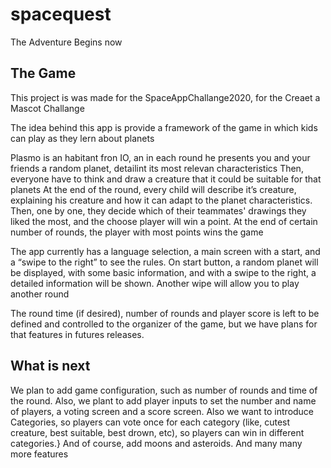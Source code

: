 # spacequest

The Adventure Begins now

## The Game

This project is was made for the SpaceAppChallange2020, for the Creaet a Mascot Challange

The idea behind this app is provide a framework of the game in which kids can play as they lern about planets

Plasmo is an habitant fron IO, an in each round he presents you and your friends a random planet, detailint its most relevan characteristics 
Then, everyone have to think and draw a creature that it could be suitable for that planets
At the end of the round, every child will describe it’s creature, explaining his creature and how it can adapt to the planet characteristics.
Then, one by one, they decide which of their teammates' drawings they liked the most, and the choose player will win a point.
At the end of certain number of rounds, the player with most points wins the game

The app currently has a language selection, a main screen with a start, and a “swipe to the right” to see the rules.
On start button, a random planet will be displayed, with some basic information, and with a swipe to the right, a detailed information will be shown. Another wipe will allow you to play another round

The round time (if desired), number of rounds and player score is left to be defined and controlled to the organizer of the game, but we have plans for that features in futures releases.

## What is next

We plan to add game configuration, such as number of rounds and time of the round.
Also, we plant to add player inputs to set the number and name of players, a voting screen and a score screen.
Also we want to introduce Categories, so players can vote once for each category (like, cutest creature, best suitable, best drown, etc), so players can win in different categories.}
And of course, add moons and asteroids.
And many many more features

